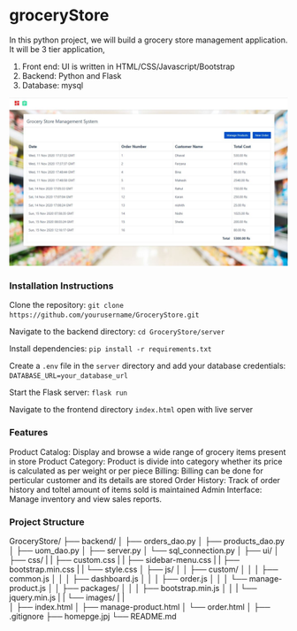 # groceryStore

In this python project, we will build a grocery store management application. It will be 3 tier application,
1. Front end: UI is written in HTML/CSS/Javascript/Bootstrap
2. Backend: Python and Flask
3. Database: mysql

![](homepage.JPG)

### Installation Instructions

Clone the repository:
`git clone https://github.com/yourusername/GroceryStore.git`

Navigate to the backend directory:
`cd GroceryStore/server`

Install dependencies:
`pip install -r requirements.txt`

Create a `.env` file in the `server` directory and add your database credentials:
`DATABASE_URL=your_database_url`

Start the Flask server:
`flask run`

Navigate to the frontend directory `index.html` open with live server

### Features

Product Catalog: Display and browse a wide range of grocery items present in store 
Product Category: Product is divide into category whether its price is calculated as per weight or per piece
Billing: Billing can be done for perticular customer and its details are stored
Order History: Track of order history and toltel amount of items sold is maintained
Admin Interface: Manage inventory and view sales reports.

### Project Structure

GroceryStore/
├── backend/
│   ├── orders_dao.py
│   ├── products_dao.py
│   ├── uom_dao.py
│   ├── server.py
│   └── sql_connection.py
│
├── ui/
│   ├── css/
|   |   ├── custom.css
|   |   ├── sidebar-menu.css
|   |   ├── bootstrap.min.css
|   |   └── style.css
│   ├── js/
│   │   ├── custom/
│   │   │   ├── common.js
│   │   │   ├── dashboard.js
│   │   │   ├── order.js
│   │   │   └── manage-product.js
│   │   ├── packages/
│   │   │   ├── bootstrap.min.js
│   │   |   └── jquery.min.js
|   |   └── images/
|   |   
│   ├── index.html
│   ├── manage-product.html
│   └── order.html
│
├── .gitignore
├── homepge.jpj
└── README.md




